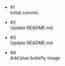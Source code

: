 - #1  
Initial commit.

- #2  
Update README.md

- #3  
Update README.md

- #4  
Add blue buttefly image
